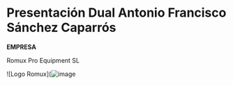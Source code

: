 # Presentación Dual Antonio Francisco Sánchez Caparrós

**EMPRESA**

Romux Pro Equipment SL

![Logo Romux](![image](https://github.com/anthonysanchezz/Presentaci-n-Dual/assets/142712862/beeb82c2-8df3-42f7-8c6f-0cb9eb36907e)
